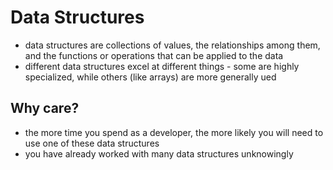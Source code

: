 # Data Structures

- data structures are collections of values, the relationships among them, and the functions or operations that can be applied to the data
- different data structures excel at different things - some are highly specialized, while others (like arrays) are more generally ued

## Why care?
- the more time you spend as a developer, the more likely you will need to use one of these data structures
- you have already worked with many data structures unknowingly